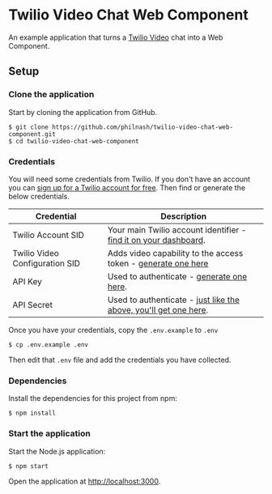 # Twilio Video Chat Web Component

An example application that turns a [Twilio Video](http://twilio.com/video) chat into a Web Component.

## Setup

### Clone the application

Start by cloning the application from GitHub.

    $ git clone https://github.com/philnash/twilio-video-chat-web-component.git
    $ cd twilio-video-chat-web-component

### Credentials
You will need some credentials from Twilio. If you don't have an account you can [sign up for a Twilio account for free](https://www.twilio.com/try-twilio). Then find or generate the below credentials.

Credential | Description
---------- | -----------
Twilio Account SID | Your main Twilio account identifier - [find it on your dashboard](https://www.twilio.com/user/account/video).
Twilio Video Configuration SID | Adds video capability to the access token - [generate one here](https://www.twilio.com/user/account/video/profiles)
API Key | Used to authenticate - [generate one here](https://www.twilio.com/user/account/messaging/dev-tools/api-keys).
API Secret | Used to authenticate - [just like the above, you'll get one here](https://www.twilio.com/user/account/messaging/dev-tools/api-keys).

Once you have your credentials, copy the `.env.example` to `.env`

    $ cp .env.example .env

Then edit that `.env` file and add the credentials you have collected.

### Dependencies

Install the dependencies for this project from npm:

    $ npm install

### Start the application

Start the Node.js application:

    $ npm start

Open the application at [http://localhost:3000](http://localhost:3000).
